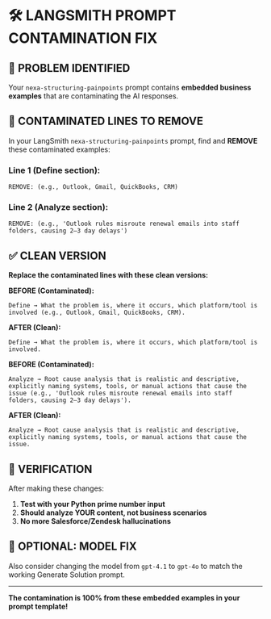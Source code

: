 # 🛠️ LANGSMITH PROMPT CONTAMINATION FIX

## 🚨 **PROBLEM IDENTIFIED**

Your `nexa-structuring-painpoints` prompt contains **embedded business examples** that are contaminating the AI responses.

## 📍 **CONTAMINATED LINES TO REMOVE**

In your LangSmith `nexa-structuring-painpoints` prompt, find and **REMOVE** these contaminated examples:

### **Line 1 (Define section):**
```
REMOVE: (e.g., Outlook, Gmail, QuickBooks, CRM)
```

### **Line 2 (Analyze section):**  
```
REMOVE: (e.g., 'Outlook rules misroute renewal emails into staff folders, causing 2–3 day delays')
```

## ✅ **CLEAN VERSION**

**Replace the contaminated lines with these clean versions:**

**BEFORE (Contaminated):**
```
Define → What the problem is, where it occurs, which platform/tool is involved (e.g., Outlook, Gmail, QuickBooks, CRM).
```

**AFTER (Clean):**
```
Define → What the problem is, where it occurs, which platform/tool is involved.
```

**BEFORE (Contaminated):**
```
Analyze → Root cause analysis that is realistic and descriptive, explicitly naming systems, tools, or manual actions that cause the issue (e.g., 'Outlook rules misroute renewal emails into staff folders, causing 2–3 day delays').
```

**AFTER (Clean):**
```
Analyze → Root cause analysis that is realistic and descriptive, explicitly naming systems, tools, or manual actions that cause the issue.
```

## 🎯 **VERIFICATION**

After making these changes:
1. **Test with your Python prime number input**
2. **Should analyze YOUR content, not business scenarios**
3. **No more Salesforce/Zendesk hallucinations**

## 🔧 **OPTIONAL: MODEL FIX**

Also consider changing the model from `gpt-4.1` to `gpt-4o` to match the working Generate Solution prompt.

---

**The contamination is 100% from these embedded examples in your prompt template!**






